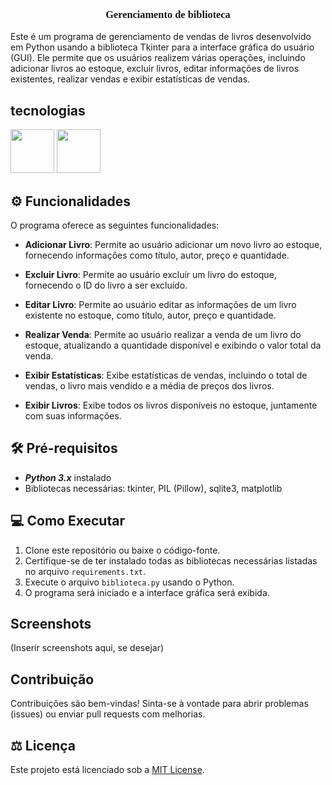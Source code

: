 ### <p style="font-family: serif" align='center'>📖 Gerenciamento de biblioteca 📖</p>
<p font-size = "30">
  Este é um programa de gerenciamento de vendas de livros desenvolvido em Python usando a biblioteca Tkinter para a interface gráfica do usuário (GUI). Ele permite que os usuários      realizem várias operações, incluindo adicionar livros ao estoque, excluir livros, editar informações de livros existentes, realizar vendas e exibir estatísticas de vendas.

</p>

## tecnologias
 <img width= '70' height='70' src="https://cdn-icons-png.flaticon.com/512/2570/2570575.png" /> <img width= '70' height='70' src="https://cdn-icons-png.flaticon.com/512/9544/9544010.png" />

## ⚙️ Funcionalidades

O programa oferece as seguintes funcionalidades:

- **Adicionar Livro**: Permite ao usuário adicionar um novo livro ao estoque, fornecendo informações como título, autor, preço e quantidade.
  
- **Excluir Livro**: Permite ao usuário excluir um livro do estoque, fornecendo o ID do livro a ser excluído.
  
- **Editar Livro**: Permite ao usuário editar as informações de um livro existente no estoque, como título, autor, preço e quantidade.
  
- **Realizar Venda**: Permite ao usuário realizar a venda de um livro do estoque, atualizando a quantidade disponível e exibindo o valor total da venda.
  
- **Exibir Estatísticas**: Exibe estatísticas de vendas, incluindo o total de vendas, o livro mais vendido e a média de preços dos livros.
  
- **Exibir Livros**: Exibe todos os livros disponíveis no estoque, juntamente com suas informações.

## 🛠️ Pré-requisitos

- _**Python 3.x**_ instalado
- Bibliotecas necessárias: tkinter, PIL (Pillow), sqlite3, matplotlib

## 💻 Como Executar

1. Clone este repositório ou baixe o código-fonte.
2. Certifique-se de ter instalado todas as bibliotecas necessárias listadas no arquivo `requirements.txt`.
3. Execute o arquivo `biblioteca.py` usando o Python.
4. O programa será iniciado e a interface gráfica será exibida.

## Screenshots

(Inserir screenshots aqui, se desejar)

## Contribuição

Contribuições são bem-vindas! Sinta-se à vontade para abrir problemas (issues) ou enviar pull requests com melhorias.

## ⚖️ Licença 

Este projeto está licenciado sob a [MIT License](https://opensource.org/licenses/MIT).

